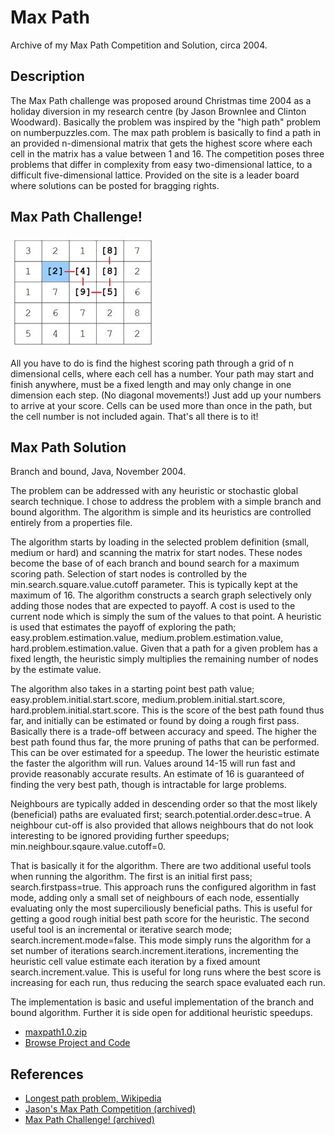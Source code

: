 # Max Path

Archive of my Max Path Competition and Solution, circa 2004.

## Description

The Max Path challenge was proposed around Christmas time 2004 as a holiday diversion in my research centre (by Jason Brownlee and Clinton Woodward). Basically the problem was inspired by the "high path" problem on numberpuzzles.com. The max path problem is basically to find a path in an provided n-dimensional matrix that gets the highest score where each cell in the matrix has a value between 1 and 16. The competition poses three problems that differ in complexity from easy two-dimensional lattice, to a difficult five-dimensional lattice. Provided on the site is a leader board where solutions can be posted for bragging rights.

## Max Path Challenge!

![grid](grid.jpg)

All you have to do is find the highest scoring path through a grid of n dimensional cells, where each cell has a number.  Your path may start and finish anywhere, must be a fixed length and may only change in one dimension each step. (No diagonal movements!) Just add up your numbers to arrive at your score. Cells can be used more than once in the path, but the cell number is not included again.  That's all there is to it!

## Max Path Solution

Branch and bound, Java, November 2004.

The problem can be addressed with any heuristic or stochastic global search technique. I chose to address the problem with a simple branch and bound algorithm. The algorithm is simple and its heuristics are controlled entirely from a properties file.

The algorithm starts by loading in the selected problem definition (small, medium or hard) and scanning the matrix for start nodes. These nodes become the base of of each branch and bound search for a maximum scoring path. Selection of start nodes is controlled by the min.search.square.value.cutoff parameter. This is typically kept at the maximum of 16. The algorithm constructs a search graph selectively only adding those nodes that are expected to payoff. A cost is used to the current node which is simply the sum of the values to that point. A heuristic is used that estimates the payoff of exploring the path; easy.problem.estimation.value, medium.problem.estimation.value, hard.problem.estimation.value. Given that a path for a given problem has a fixed length, the heuristic simply multiplies the remaining number of nodes by the estimate value.

The algorithm also takes in a starting point best path value; easy.problem.initial.start.score, medium.problem.initial.start.score, hard.problem.initial.start.score. This is the score of the best path found thus far, and initially can be estimated or found by doing a rough first pass. Basically there is a trade-off between accuracy and speed. The higher the best path found thus far, the more pruning of paths that can be performed. This can be over estimated for a speedup. The lower the heuristic estimate the faster the algorithm will run. Values around 14-15 will run fast and provide reasonably accurate results. An estimate of 16 is guaranteed of finding the very best path, though is intractable for large problems.

Neighbours are typically added in descending order so that the most likely (beneficial) paths are evaluated first; search.potential.order.desc=true. A neighbour cut-off is also provided that allows neighbours that do not look interesting to be ignored providing further speedups; min.neighbour.sqaure.value.cutoff=0.

That is basically it for the algorithm. There are two additional useful tools when running the algorithm. The first is an initial first pass; search.firstpass=true. This approach runs the configured algorithm in fast mode, adding only a small set of neighbours of each node, essentially evaluating only the most superciliously beneficial paths. This is useful for getting a good rough initial best path score for the heuristic. The second useful tool is an incremental or iterative search mode; search.increment.mode=false. This mode simply runs the algorithm for a set number of iterations search.increment.iterations, incrementing the heuristic cell value estimate each iteration by a fixed amount search.increment.value. This is useful for long runs where the best score is increasing for each run, thus reducing the search space evaluated each run.

The implementation is basic and useful implementation of the branch and bound algorithm. Further it is side open for additional heuristic speedups.

* [maxpath1.0.zip](maxpath1.0.zip)
* [Browse Project and Code](maxpath1.0/)


## References

* [Longest path problem, Wikipedia](https://en.wikipedia.org/wiki/Longest_path_problem)
* [Jason's Max Path Competition (archived)](https://web.archive.org/web/20080721033344/http://www.ict.swin.edu.au/personal/jbrownlee/other/maxpath/index.html)
* [Max Path Challenge! (archived)](https://web.archive.org/web/20080722084656/http://www.it.swin.edu.au/centres/ciscp/challenge/)

